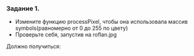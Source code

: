 

### Задание 1.
* Измените функцию processPixel, чтобы она использовала массив symbols(равномерно от 0 до 255 по цвету)
* Проверьте себя, запустив на roflan.jpg

Должно получиться:


